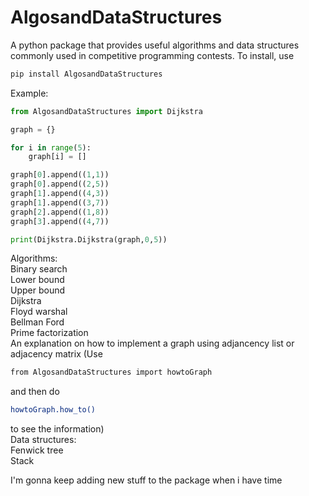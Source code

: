 # AlgosandDataStructures
A python package that provides useful algorithms and data structures commonly used in competitive programming contests.
 To install, use 
```bash
pip install AlgosandDataStructures
```

Example:
```python
from AlgosandDataStructures import Dijkstra

graph = {}

for i in range(5):
    graph[i] = []

graph[0].append((1,1))
graph[0].append((2,5))
graph[1].append((4,3))
graph[1].append((3,7))
graph[2].append((1,8))
graph[3].append((4,7))

print(Dijkstra.Dijkstra(graph,0,5))
```

Algorithms: <br />
Binary search <br />
Lower bound <br />
Upper bound <br />
Dijkstra <br />
Floyd warshal <br />
Bellman Ford <br />
Prime factorization <br />
An explanation on how to implement a graph using adjancency list or adjacency matrix (Use 
```bash
from AlgosandDataStructures import howtoGraph
```
and then do
```bash
howtoGraph.how_to()
```
to see the information)
<br />
Data structures: <br />
Fenwick tree <br />
Stack <br />

I'm gonna keep adding new stuff to the package when i have time
